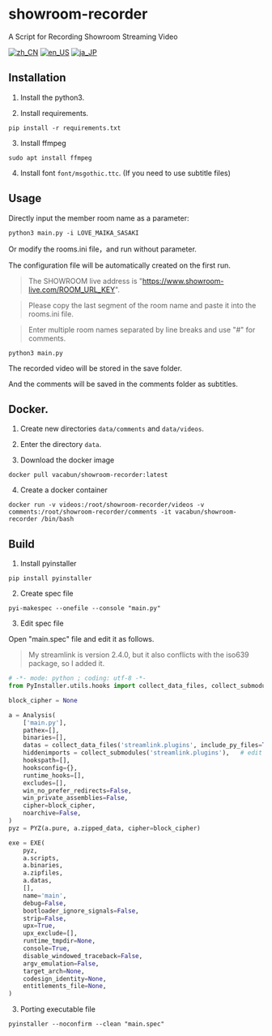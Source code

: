 # showroom-recorder
A Script for Recording Showroom Streaming Video

[![zh_CN](https://img.shields.io/badge/language-zh__CN-green.svg)](https://github.com/vacabun/showroom-recorder/blob/main/doc/README.zh_CN.md)
[![en_US](https://img.shields.io/badge/language-en__US-green.svg)](https://github.com/vacabun/showroom-recorder/blob/main/doc/README.en_US.md)
[![ja_JP](https://img.shields.io/badge/language-ja__JP-green.svg)](https://github.com/vacabun/showroom-recorder/blob/main/doc/README.ja_JP.md)

## Installation

1. Install the python3.

2. Install requirements.

``` shell
pip install -r requirements.txt
```

3. Install ffmpeg

``` shell
sudo apt install ffmpeg
```

4. Install font `font/msgothic.ttc`. (If you need to use subtitle files)

## Usage

Directly input the member room name as a parameter:

``` shell
python3 main.py -i LOVE_MAIKA_SASAKI
```

Or modify the rooms.ini file，and run without parameter. 

The configuration file will be automatically created on the first run.

> The SHOWROOM live address is "https://www.showroom-live.com/ROOM_URL_KEY".

> Please copy the last segment of the room name and paste it into the rooms.ini file.

> Enter multiple room names separated by line breaks and use "#" for comments.

``` shell
python3 main.py
```

The recorded video will be stored in the save folder.

And the comments will be saved in the comments folder as subtitles.

## Docker.

1. Create new directories `data/comments` and `data/videos`.

2. Enter the directory `data`.

3. Download the docker image

```
docker pull vacabun/showroom-recorder:latest
```

4. Create a docker container

```
docker run -v videos:/root/showroom-recorder/videos -v comments:/root/showroom-recorder/comments -it vacabun/showroom-recorder /bin/bash
```

## Build

1. Install pyinstaller

``` shell
pip install pyinstaller
```

2. Create spec file

``` shell
pyi-makespec --onefile --console "main.py"
```

3. Edit spec file

Open "main.spec" file and edit it as follows.

> My streamlink is version 2.4.0, but it also conflicts with the iso639 package, so I added it.

``` python
# -*- mode: python ; coding: utf-8 -*-
from PyInstaller.utils.hooks import collect_data_files, collect_submodules  # append

block_cipher = None

a = Analysis(
    ['main.py'],
    pathex=[],
    binaries=[],
    datas = collect_data_files('streamlink.plugins', include_py_files=True) + collect_data_files('iso639'), # edit
    hiddenimports = collect_submodules('streamlink.plugins'),   # edit
    hookspath=[],
    hooksconfig={},
    runtime_hooks=[],
    excludes=[],
    win_no_prefer_redirects=False,
    win_private_assemblies=False,
    cipher=block_cipher,
    noarchive=False,
)
pyz = PYZ(a.pure, a.zipped_data, cipher=block_cipher)

exe = EXE(
    pyz,
    a.scripts,
    a.binaries,
    a.zipfiles,
    a.datas,
    [],
    name='main',
    debug=False,
    bootloader_ignore_signals=False,
    strip=False,
    upx=True,
    upx_exclude=[],
    runtime_tmpdir=None,
    console=True,
    disable_windowed_traceback=False,
    argv_emulation=False,
    target_arch=None,
    codesign_identity=None,
    entitlements_file=None,
)
```

3. Porting executable file

``` shell
pyinstaller --noconfirm --clean "main.spec"
```
